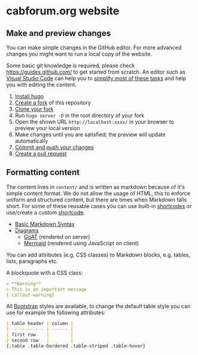 # cabforum.org website

## Make and preview changes
You can make simple changes in the GitHub editor. For more advanced changes you might want to run a local copy of the website.

Some basic git knowledge is required, please check https://guides.github.com/ to get started from scratch. An editor such as [Visual Studio Code](https://code.visualstudio.com/) can help you to [simplify most of these tasks](https://code.visualstudio.com/docs/editor/github) and help you with editing the content.

1. [Install hugo](https://gohugo.io/getting-started/installing/#quick-install)
2. [Create a fork](https://guides.github.com/activities/forking/#fork) of this repository
3. [Clone your fork](https://guides.github.com/activities/forking/#clone)
2. Run `hugo server -D` in the root directory of your fork
3. Open the shown URL `http://localhost:xxxx/` in your browser to preview your local version
4. Make changes until you are satisfied; the preview will update automatically
5. [Commit and push your changes](https://guides.github.com/activities/forking/#making-changes)
6. [Create a pull request](https://guides.github.com/activities/forking/#making-a-pull-request)

## Formatting content
The content lives in `content/` and is written as markdown because of it's simple content format. We do not allow the usage of HTML, this to enforce uniform and structured content, but there are times when Markdown falls short. For some of these reusable cases you can use built-in [shortcodes](https://gohugo.io/content-management/shortcodes/) or use/create a custom [shortcode](https://gohugo.io/templates/shortcode-templates/).

- [Basic Markdown Syntax](https://www.markdownguide.org/basic-syntax/)
- [Diagrams](https://gohugo.io/content-management/diagrams/)
  - [GoAT](https://github.com/bep/goat) (rendered on server)
  - [Mermaid](https://mermaid-js.github.io/) (rendered using JavaScript on client)

You can add attributes (e.g. CSS classes) to Markdown blocks, e.g. tables, lists, paragraphs etc.

A blockquote with a CSS class:

```md 
> **Warning**
> This is an important message
{.callout-warning}
```

All [Bootstrap](https://getbootstrap.com/docs/) styles are available, to change the default table style you can use for example the following attributes:

```md 
| table header | column |
| ------------ | ------ |
| first row    |        |
| second row   |        |
{.table .table-bordered .table-striped .table-hover}
```
